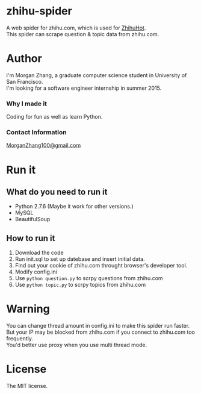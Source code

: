 # zhihu-spider
A web spider for zhihu.com, which is used for [ZhihuHot](http://zhihuhot.sinaapp.com/).  
This spider can scrape question & topic data from zhihu.com.

# Author
I'm Morgan Zhang, a graduate computer science student in University of San Francisco.  
I'm looking for a software engineer internship in summer 2015.

### Why I made it
Coding for fun as well as learn Python.

### Contact Information
MorganZhang100@gmail.com

# Run it

## What do you need to run it
- Python 2.7.6 (Maybe it work for other versions.) 
- MySQL
- BeautifulSoup

## How to run it
1. Download the code
1. Run init.sql to set up datebase and insert initial data.
1. Find out your cookie of zhihu.com throught browser's developer tool.
1. Modify config.ini
1. Use ```python question.py``` to scrpy questions from zhihu.com
1. Use ```python topic.py``` to scrpy topics from zhihu.com

# Warning
You can change thread amount in config.ini to make this spider run faster.  
But your IP may be blocked from zhihu.com if you connect to zhihu.com too frequently.  
You'd better use proxy when you use multi thread mode.

# License
The MIT license.

